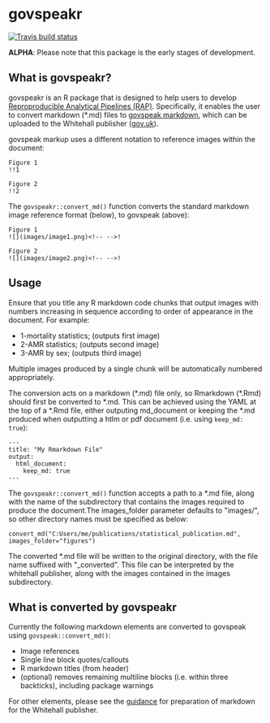 # govspeakr

<!-- badges: start -->
[![Travis build status](https://travis-ci.org/best-practice-and-impact/govspeakr.svg?branch=master)](https://travis-ci.org/best-practice-and-impact/govspeakr)
<!-- badges: end -->

**ALPHA**: Please note that this package is the early stages of development.

## What is govspeakr?
govspeakr is an R package that is designed to help users to develop
[Reproproducible Analytical Pipelines (RAP)](https://dataingovernment.blog.gov.uk/2017/03/27/reproducible-analytical-pipeline/).
Specifically, it enables the user to convert markdown (\*.md) files to [govspeak markdown](http://govspeak-preview.herokuapp.com/guide),
which can be uploaded to the Whitehall publisher ([gov.uk](https://www.gov.uk)).


govspeak markup uses a different notation to reference images within the document:

```
Figure 1
!!1

Figure 2
!!2
```

The `govspeakr::convert_md()` function converts the standard markdown image reference format (below), to govspeak (above):

```
Figure 1
![](images/image1.png)<!-- -->!

Figure 2
![](images/image2.png)<!-- -->! 
```


## Usage

Ensure that you title any R markdown code chunks that output images with numbers increasing in sequence according
to order of appearance in the document. For example:

* 1-mortality statistics; (outputs first image)
* 2-AMR statistics; (outputs second image)
* 3-AMR by sex; (outputs third image)

Multiple images produced by a single chunk will be automatically numbered appropriately.

The conversion acts on a markdown (\*.md) file only, so Rmarkdown (\*.Rmd) should first be converted to \*.md.
This can be achieved using the YAML at the top of a \*.Rmd file, either outputing md_document or keeping the *.md produced
when outputting a htlm or pdf document (i.e. using `keep_md: true`):

```
---
title: "My Rmarkdown File"
output: 
  html_document:
    keep_md: true
---
```

The `govspeakr::convert_md()` function accepts a path to a \*.md file, along with the name of the subdirectory that contains the
images required to produce the document.The images_folder parameter defaults to "images/", so other directory names must be specified
as below:

```
convert_md("C:Users/me/publications/statistical_publication.md", images_folder="figures")
```

The converted \*.md file will be written to the original directory, with the file name suffixed with "_converted".
This file can be interpreted by the whitehall publisher, along with the images contained in the images subdirectory.


## What is converted by govspeakr

Currently the following markdown elements are converted to govspeak using `govspeak::convert_md()`:

* Image references
* Single line block quotes/callouts
* R markdown titles (from header)
* (optional) removes remaining multiline blocks (i.e. within three backticks), including package warnings

For other elements, please see the [guidance](https://www.gov.uk/guidance/how-to-publish-on-gov-uk/markdown) for preparation of markdown for the Whitehall publisher.
